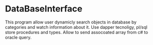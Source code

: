 # DataBaseInterface
This program allow user dynamicly search objects in database by categories and watch information about it. Use dapper tecnoligy, pl/sql store procedures and types. Allow to send assocoated array from c# to oracle query.
